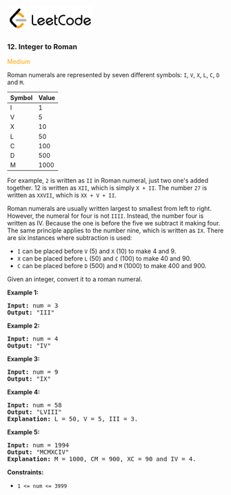 <a href="https://leetcode.com/problems/integer-to-roman/" target="_blank">
    <img src="/leetcode-logo.png" style="width:200px" alt="LeetCode"/>
</a>

### 12. Integer to Roman

<span style="color:orange">Medium</span>

Roman numerals are represented by seven different symbols:
`I`, `V`, `X`, `L`, `C`, `D` and `M`.

Symbol | Value
-------|------
I   |   1
V   |   5
X   |   10
L   |   50
C   |   100
D   |   500
M   |   1000

For example, `2` is written as `II` in Roman numeral, just two one's added
together. 12 is written as `XII`, which is simply `X + II`. The number `27` is
written as `XXVII`, which is `XX + V + II`.

Roman numerals are usually written largest to smallest from left to right.
However, the numeral for four is not `IIII`. Instead, the number four is written
as IV. Because the one is before the five we subtract it making four. The same
principle applies to the number nine, which is written as `IX`. There are six
instances where subtraction is used:

* `I` can be placed before `V` (5) and `X` (10) to make 4 and 9.
* `X` can be placed before `L` (50) and `C` (100) to make 40 and 90.
* `C` can be placed before `D` (500) and `M` (1000) to make 400 and 900.

Given an integer, convert it to a roman numeral.

__Example 1:__
<pre>
<b>Input:</b> num = 3
<b>Output:</b> "III"
</pre>

__Example 2:__
<pre>
<b>Input:</b> num = 4
<b>Output:</b> "IV"
</pre>

__Example 3:__
<pre>
<b>Input:</b> num = 9
<b>Output:</b> "IX"
</pre>

__Example 4:__
<pre>
<b>Input:</b> num = 58
<b>Output:</b> "LVIII"
<b>Explanation:</b> L = 50, V = 5, III = 3.
</pre>

__Example 5:__
<pre>
<b>Input:</b> num = 1994
<b>Output:</b> "MCMXCIV"
<b>Explanation:</b> M = 1000, CM = 900, XC = 90 and IV = 4.
</pre>

__Constraints:__

* `1 <= num <= 3999`
